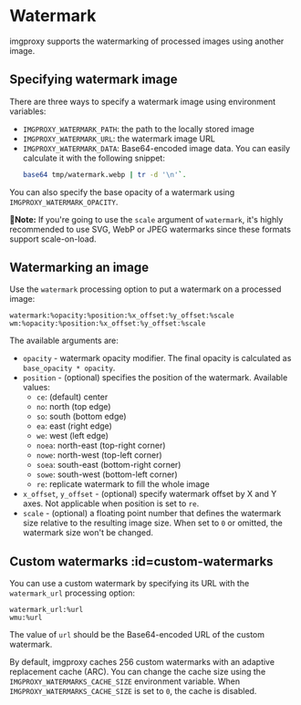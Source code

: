 # Watermark

imgproxy supports the watermarking of processed images using another image.

## Specifying watermark image

There are three ways to specify a watermark image using environment variables:

* `IMGPROXY_WATERMARK_PATH`: the path to the locally stored image
* `IMGPROXY_WATERMARK_URL`: the watermark image URL
* `IMGPROXY_WATERMARK_DATA`: Base64-encoded image data. You can easily calculate it with the following snippet:
  ```bash
  base64 tmp/watermark.webp | tr -d '\n'`.
  ```

You can also specify the base opacity of a watermark using `IMGPROXY_WATERMARK_OPACITY`.

**📝Note:** If you're going to use the `scale` argument of `watermark`, it's highly recommended to use SVG, WebP or JPEG watermarks since these formats support scale-on-load.

## Watermarking an image

Use the `watermark` processing option to put a watermark on a processed image:

```
watermark:%opacity:%position:%x_offset:%y_offset:%scale
wm:%opacity:%position:%x_offset:%y_offset:%scale
```

The available arguments are:

* `opacity` - watermark opacity modifier. The final opacity is calculated as `base_opacity * opacity`.
* `position` - (optional) specifies the position of the watermark. Available values:
  * `ce`: (default) center
  * `no`: north (top edge)
  * `so`: south (bottom edge)
  * `ea`: east (right edge)
  * `we`: west (left edge)
  * `noea`: north-east (top-right corner)
  * `nowe`: north-west (top-left corner)
  * `soea`: south-east (bottom-right corner)
  * `sowe`: south-west (bottom-left corner)
  * `re`: replicate watermark to fill the whole image
* `x_offset`, `y_offset` - (optional) specify watermark offset by X and Y axes. Not applicable when position is set to `re`.
* `scale` - (optional) a floating point number that defines the watermark size relative to the resulting image size. When set to `0` or omitted, the watermark size won't be changed.

## Custom watermarks<i class='badge badge-pro'></i> :id=custom-watermarks

You can use a custom watermark by specifying its URL with the `watermark_url` processing option:

```
watermark_url:%url
wmu:%url
```

The value of `url` should be the Base64-encoded URL of the custom watermark.

By default, imgproxy caches 256 custom watermarks with an adaptive replacement cache (ARC). You can change the cache size using the `IMGPROXY_WATERMARKS_CACHE_SIZE` environment variable. When `IMGPROXY_WATERMARKS_CACHE_SIZE` is set to `0`, the cache is disabled.

